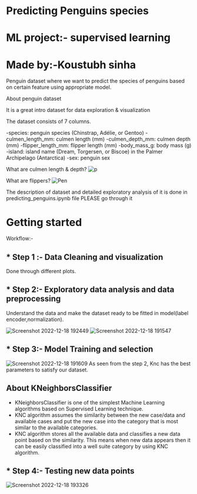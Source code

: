 # Predicting Penguins species
# ML project:- supervised learning 
# Made by:-Koustubh sinha

Penguin dataset where we want to predict the species of penguins based on certain feature using appropriate model.

About penguin dataset

It is a great intro dataset for data exploration & visualization

The dataset consists of 7 columns.

-species: penguin species (Chinstrap, Adélie, or Gentoo)
-culmen_length_mm: culmen length (mm)
-culmen_depth_mm: culmen depth (mm)
-flipper_length_mm: flipper length (mm)
-body_mass_g: body mass (g)
-island: island name (Dream, Torgersen, or Biscoe) in the Palmer Archipelago (Antarctica)
-sex: penguin sex

What are culmen length & depth?
![p](https://user-images.githubusercontent.com/54525819/139197232-91df7152-f6a9-4149-89d6-d04ad2cf021a.jpg)

What are flippers?
![Pen](https://user-images.githubusercontent.com/54525819/139198017-769e8f61-2e58-48a9-947d-fd22947a6548.png)

The description of dataset and detailed exploratory analysis of it is done in predicting_penguins.ipynb file PLEASE go through it

# Getting started
Workflow:-
## * Step 1 :- Data Cleaning and visualization
  Done through different plots.
## * Step 2:- Exploratory data analysis and data preprocessing
  Understand the data and make the dataset ready to be fitted in model(label encoder,normalization).
  
![Screenshot 2022-12-18 192449](https://user-images.githubusercontent.com/54525819/208302615-32ada4f6-d5e7-47e4-a58f-6c0abaa986a2.png)
![Screenshot 2022-12-18 191547](https://user-images.githubusercontent.com/54525819/208302622-1d67d863-3766-40b5-b6a1-dd3616e4ade9.png)

## * Step 3:- Model Training and selection
![Screenshot 2022-12-18 191609](https://user-images.githubusercontent.com/54525819/208302680-b984e469-09b4-482a-b44a-7263d7187812.png)
  As seen from the step 2, Knc has the best parameters to satisfy our dataset.

## About KNeighborsClassifier
* KNeighborsClassifier is one of the simplest Machine Learning algorithms based on Supervised Learning technique.
* KNC algorithm assumes the similarity between the new case/data and available cases and put the new case into the category that is most similar to the available categories.
* KNC algorithm stores all the available data and classifies a new data point based on the similarity. This means when new data appears then it can be easily classified into a well suite category by using KNC algorithm.

## * Step 4:- Testing new data points
![Screenshot 2022-12-18 193326](https://user-images.githubusercontent.com/54525819/208303042-2c5c1155-3a09-461e-a130-96d9d02c715c.png)
